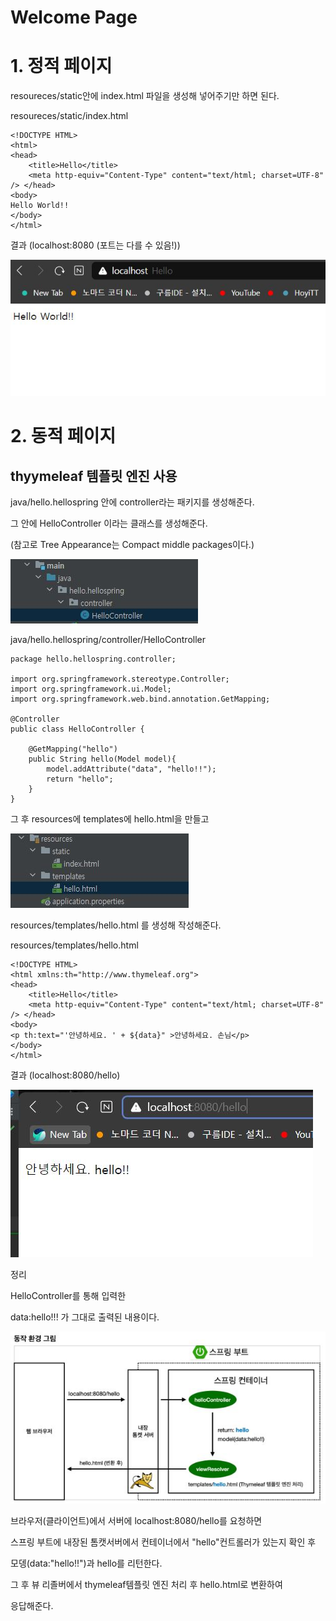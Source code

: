 # Welcome Page
# 1. 정적 페이지

resoureces/static안에 index.html 파일을 생성해 넣어주기만 하면 된다.

resoureces/static/index.html
```
<!DOCTYPE HTML>
<html>
<head>
    <title>Hello</title>
    <meta http-equiv="Content-Type" content="text/html; charset=UTF-8" /> </head>
<body>
Hello World!!
</body>
</html>

```

결과
(localhost:8080 (포트는 다를 수 있음!))

<img src=img/hello_world.JPG>




# 2. 동적 페이지

## thyymeleaf 템플릿 엔진 사용

java/hello.hellospring 안에 controller라는 패키지를 생성해준다.

그 안에 HelloController 이라는 클래스를 생성해준다.

(참고로 Tree Appearance는 Compact middle packages이다.)

<img src=img/hellocontroller1.JPG>

java/hello.hellospring/controller/HelloController
```
package hello.hellospring.controller;

import org.springframework.stereotype.Controller;
import org.springframework.ui.Model;
import org.springframework.web.bind.annotation.GetMapping;

@Controller
public class HelloController {

    @GetMapping("hello")
    public String hello(Model model){
        model.addAttribute("data", "hello!!");
        return "hello";
    }
}

```

그 후 
resources에 templates에 hello.html을 만들고 

<img src=img/hellohtml1.JPG>

resources/templates/hello.html 를 생성해 작성해준다.

resources/templates/hello.html
```
<!DOCTYPE HTML>
<html xmlns:th="http://www.thymeleaf.org">
<head>
    <title>Hello</title>
    <meta http-equiv="Content-Type" content="text/html; charset=UTF-8" /> </head>
<body>
<p th:text="'안녕하세요. ' + ${data}" >안녕하세요. 손님</p>
</body>
</html>
```

결과
(localhost:8080/hello)

<img src=img/hellohtml2.JPG>


정리

HelloController를 통해 입력한

data:hello!!! 가 그대로 출력된 내용이다.

<img src=img/원리1.JPG>

브라우저(클라이언트)에서 서버에 localhost:8080/hello를 요청하면 

스프링 부트에 내장된 톰캣서버에서 컨테이너에서 "hello"컨트롤러가 있는지 확인 후

모뎅(data:"hello!!")과 hello를 리턴한다.

그 후 뷰 리졸버에서 thymeleaf템플릿 엔진 처리 후 hello.html로 변환하여

응답해준다.
